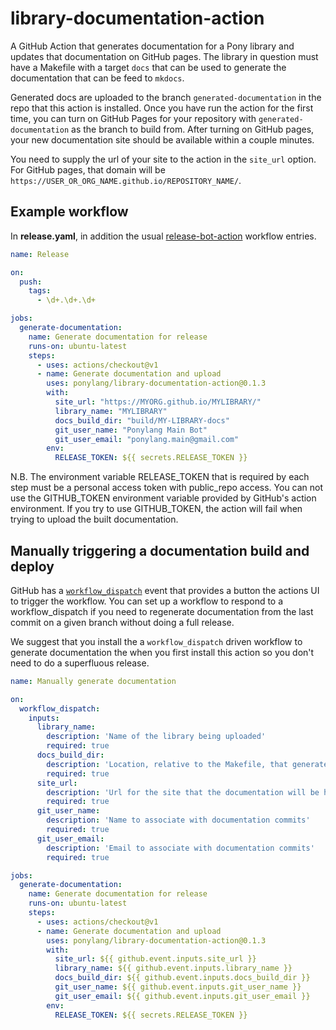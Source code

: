 # library-documentation-action

A GitHub Action that generates documentation for a Pony library and updates that documentation on GitHub pages. The library in question must have a Makefile with a target `docs` that can be used to generate the documentation that can be feed to `mkdocs`.

Generated docs are uploaded to the branch `generated-documentation` in the repo that this action is installed. Once you have run the action for the first time, you can turn on GitHub Pages for your repository with `generated-documentation` as the branch to build from. After turning on GitHub pages, your new documentation site should be available within a couple minutes.

You need to supply the url of your site to the action in the `site_url` option. For GitHub pages, that domain will be `https://USER_OR_ORG_NAME.github.io/REPOSITORY_NAME/`.

## Example workflow

In **release.yaml**, in addition the usual [release-bot-action](https://github.com/ponylang/release-bot-action) workflow entries.

```yml
name: Release

on:
  push:
    tags:
      - \d+.\d+.\d+

jobs:
  generate-documentation:
    name: Generate documentation for release
    runs-on: ubuntu-latest
    steps:
      - uses: actions/checkout@v1
      - name: Generate documentation and upload
        uses: ponylang/library-documentation-action@0.1.3
        with:
          site_url: "https://MYORG.github.io/MYLIBRARY/"
          library_name: "MYLIBRARY"
          docs_build_dir: "build/MY-LIBRARY-docs"
          git_user_name: "Ponylang Main Bot"
          git_user_email: "ponylang.main@gmail.com"
        env:
          RELEASE_TOKEN: ${{ secrets.RELEASE_TOKEN }}
```

N.B. The environment variable RELEASE_TOKEN that is required by each step must be a personal access token with public_repo access. You can not use the GITHUB_TOKEN environment variable provided by GitHub's action environment. If you try to use GITHUB_TOKEN, the action will fail when trying to upload the built documentation.

## Manually triggering a documentation build and deploy

GitHub has a [`workflow_dispatch`](https://docs.github.com/en/actions/reference/events-that-trigger-workflows#workflow_dispatch) event that provides a button the actions UI to trigger the workflow. You can set up a workflow to respond to a workflow_dispatch if you need to regenerate documentation from the last commit on a given branch without doing a full release.

We suggest that you install the a `workflow_dispatch` driven workflow to generate documentation the when you first install this action so you don't need to do a superfluous release.

```yml
name: Manually generate documentation

on:
  workflow_dispatch:
    inputs:
      library_name:
        description: 'Name of the library being uploaded'
        required: true
      docs_build_dir:
        description: 'Location, relative to the Makefile, that generated documentation will be placed'
        required: true
      site_url:
        description: 'Url for the site that the documentation will be hosted on'
        required: true
      git_user_name:
        description: 'Name to associate with documentation commits'
        required: true
      git_user_email:
        description: 'Email to associate with documentation commits'
        required: true

jobs:
  generate-documentation:
    name: Generate documentation for release
    runs-on: ubuntu-latest
    steps:
      - uses: actions/checkout@v1
      - name: Generate documentation and upload
        uses: ponylang/library-documentation-action@0.1.3
        with:
          site_url: ${{ github.event.inputs.site_url }}
          library_name: ${{ github.event.inputs.library_name }}
          docs_build_dir: ${{ github.event.inputs.docs_build_dir }}
          git_user_name: ${{ github.event.inputs.git_user_name }}
          git_user_email: ${{ github.event.inputs.git_user_email }}
        env:
          RELEASE_TOKEN: ${{ secrets.RELEASE_TOKEN }}
```

